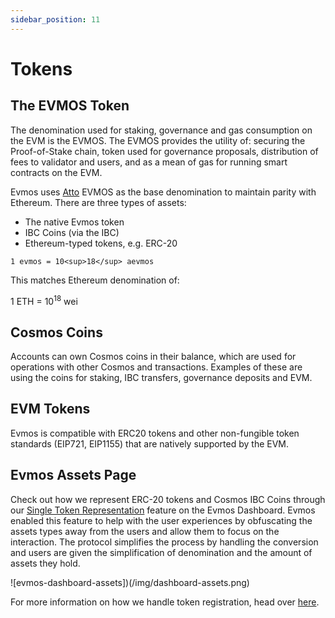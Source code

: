 ```yaml
---
sidebar_position: 11
---
```


# Tokens

## The EVMOS Token

The denomination used for staking, governance and gas consumption on the EVM is the EVMOS. The EVMOS provides the utility of: securing the Proof-of-Stake chain, token used for governance proposals, distribution of fees to validator and users, and as a mean of gas for running smart contracts on the EVM.

Evmos uses [Atto](https://en.wikipedia.org/wiki/Atto-) EVMOS as the base denomination to maintain parity with Ethereum.
There are three types of assets:

- The native Evmos token
- IBC Coins (via the IBC)
- Ethereum-typed tokens, e.g. ERC-20

`1 evmos = 10<sup>18</sup> aevmos`

This matches Ethereum denomination of:

1 ETH = 10<sup>18</sup> wei

## Cosmos Coins

Accounts can own Cosmos coins in their balance, which are used for operations with other Cosmos and transactions. Examples
of these are using the coins for staking, IBC transfers, governance deposits and EVM.

## EVM Tokens

Evmos is compatible with ERC20 tokens and other non-fungible token standards (EIP721, EIP1155)
that are natively supported by the EVM.

## Evmos Assets Page

Check out how we represent ERC-20 tokens and Cosmos IBC Coins through our [Single Token Representation](https://app.evmos.org/assets)
feature on the Evmos Dashboard. Evmos enabled this feature to help with the user experiences by obfuscating the assets
types away from the users and allow them to focus on the interaction. The protocol simplifies the process by handling the
conversion and users are given the simplification of denomination and the amount of assets they hold.

![evmos-dashboard-assets])(/img/dashboard-assets.png)

For more information on how we handle token registration, head over [here](./../../develop/mainnet#token-registration).
